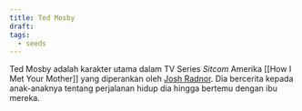 ```yaml
---
title: Ted Mosby
draft: 
tags:
  - seeds
---
```


Ted Mosby adalah karakter utama dalam TV Series *Sitcom* Amerika [[How I Met Your Mother]] yang diperankan oleh [Josh Radnor](https://en.wikipedia.org/wiki/Josh_Radnor). Dia bercerita kepada anak-anaknya tentang perjalanan hidup dia hingga bertemu dengan ibu mereka. 